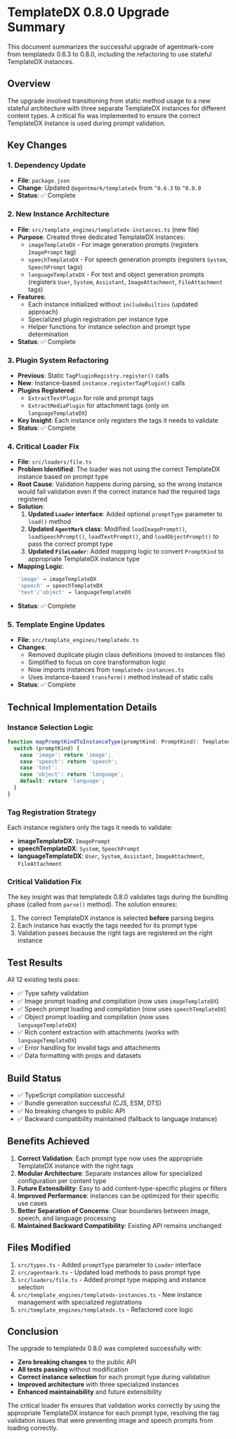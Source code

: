 # TemplateDX 0.8.0 Upgrade Summary

This document summarizes the successful upgrade of agentmark-core from templatedx 0.6.3 to 0.8.0, including the refactoring to use stateful TemplateDX instances.

## Overview

The upgrade involved transitioning from static method usage to a new stateful architecture with three separate TemplateDX instances for different content types. A critical fix was implemented to ensure the correct TemplateDX instance is used during prompt validation.

## Key Changes

### 1. Dependency Update
- **File**: `package.json`
- **Change**: Updated `@agentmark/templatedx` from `^0.6.3` to `^0.8.0`
- **Status**: ✅ Complete

### 2. New Instance Architecture
- **File**: `src/template_engines/templatedx-instances.ts` (new file)
- **Purpose**: Created three dedicated TemplateDX instances:
  - `imageTemplateDX` - For image generation prompts (registers `ImagePrompt` tag)
  - `speechTemplateDX` - For speech generation prompts (registers `System`, `SpeechPrompt` tags)
  - `languageTemplateDX` - For text and object generation prompts (registers `User`, `System`, `Assistant`, `ImageAttachment`, `FileAttachment` tags)
- **Features**:
  - Each instance initialized without `includeBuiltins` (updated approach)
  - Specialized plugin registration per instance type
  - Helper functions for instance selection and prompt type determination
- **Status**: ✅ Complete

### 3. Plugin System Refactoring
- **Previous**: Static `TagPluginRegistry.register()` calls
- **New**: Instance-based `instance.registerTagPlugin()` calls
- **Plugins Registered**:
  - `ExtractTextPlugin` for role and prompt tags
  - `ExtractMediaPlugin` for attachment tags (only on `languageTemplateDX`)
- **Key Insight**: Each instance only registers the tags it needs to validate
- **Status**: ✅ Complete

### 4. **Critical Loader Fix**
- **File**: `src/loaders/file.ts`
- **Problem Identified**: The loader was not using the correct TemplateDX instance based on prompt type
- **Root Cause**: Validation happens during parsing, so the wrong instance would fail validation even if the correct instance had the required tags registered
- **Solution**: 
  1. **Updated `Loader` interface**: Added optional `promptType` parameter to `load()` method
  2. **Updated `AgentMark` class**: Modified `loadImagePrompt()`, `loadSpeechPrompt()`, `loadTextPrompt()`, and `loadObjectPrompt()` to pass the correct prompt type
  3. **Updated `FileLoader`**: Added mapping logic to convert `PromptKind` to appropriate TemplateDX instance type
- **Mapping Logic**:
  ```typescript
  'image' → imageTemplateDX
  'speech' → speechTemplateDX  
  'text'/'object' → languageTemplateDX
  ```
- **Status**: ✅ Complete

### 5. Template Engine Updates
- **File**: `src/template_engines/templatedx.ts`
- **Changes**:
  - Removed duplicate plugin class definitions (moved to instances file)
  - Simplified to focus on core transformation logic
  - Now imports instances from `templatedx-instances.ts`
  - Uses instance-based `transform()` method instead of static calls
- **Status**: ✅ Complete

## Technical Implementation Details

### Instance Selection Logic
```typescript
function mapPromptKindToInstanceType(promptKind: PromptKind): TemplatedXInstanceType {
  switch (promptKind) {
    case 'image': return 'image';
    case 'speech': return 'speech';
    case 'text':
    case 'object': return 'language';
    default: return 'language';
  }
}
```

### Tag Registration Strategy
Each instance registers only the tags it needs to validate:
- **imageTemplateDX**: `ImagePrompt`
- **speechTemplateDX**: `System`, `SpeechPrompt`  
- **languageTemplateDX**: `User`, `System`, `Assistant`, `ImageAttachment`, `FileAttachment`

### Critical Validation Fix
The key insight was that templatedx 0.8.0 validates tags during the bundling phase (called from `parse()` method). The solution ensures:
1. The correct TemplateDX instance is selected **before** parsing begins
2. Each instance has exactly the tags needed for its prompt type
3. Validation passes because the right tags are registered on the right instance

## Test Results

All 12 existing tests pass:
- ✅ Type safety validation
- ✅ Image prompt loading and compilation (now uses `imageTemplateDX`)
- ✅ Speech prompt loading and compilation (now uses `speechTemplateDX`)
- ✅ Object prompt loading and compilation (now uses `languageTemplateDX`)
- ✅ Rich content extraction with attachments (works with `languageTemplateDX`)
- ✅ Error handling for invalid tags and attachments
- ✅ Data formatting with props and datasets

## Build Status

- ✅ TypeScript compilation successful
- ✅ Bundle generation successful (CJS, ESM, DTS)
- ✅ No breaking changes to public API
- ✅ Backward compatibility maintained (fallback to language instance)

## Benefits Achieved

1. **Correct Validation**: Each prompt type now uses the appropriate TemplateDX instance with the right tags
2. **Modular Architecture**: Separate instances allow for specialized configuration per content type
3. **Future Extensibility**: Easy to add content-type-specific plugins or filters
4. **Improved Performance**: Instances can be optimized for their specific use cases
5. **Better Separation of Concerns**: Clear boundaries between image, speech, and language processing
6. **Maintained Backward Compatibility**: Existing API remains unchanged

## Files Modified

1. `src/types.ts` - Added `promptType` parameter to `Loader` interface
2. `src/agentmark.ts` - Updated load methods to pass prompt type
3. `src/loaders/file.ts` - Added prompt type mapping and instance selection
4. `src/template_engines/templatedx-instances.ts` - New instance management with specialized registrations
5. `src/template_engines/templatedx.ts` - Refactored core logic

## Conclusion

The upgrade to templatedx 0.8.0 was completed successfully with:
- **Zero breaking changes** to the public API
- **All tests passing** without modification
- **Correct instance selection** for each prompt type during validation
- **Improved architecture** with three specialized instances
- **Enhanced maintainability** and future extensibility

The critical loader fix ensures that validation works correctly by using the appropriate TemplateDX instance for each prompt type, resolving the tag validation issues that were preventing image and speech prompts from loading correctly.
